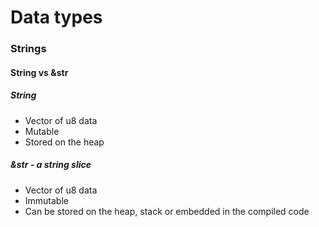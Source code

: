 # Data types

### Strings
#### String vs &str
##### String
- Vector of u8 data
- Mutable
- Stored on the heap

##### &str - a string slice
- Vector of u8 data
- Immutable
- Can be stored on the heap, stack or embedded in the compiled code

